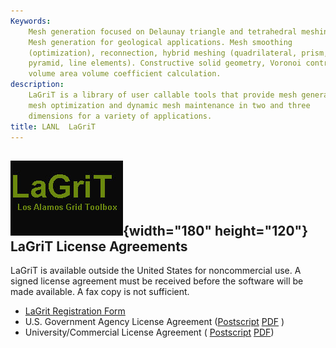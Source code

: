 ```yaml
---
Keywords: 
    Mesh generation focused on Delaunay triangle and tetrahedral meshing.
    Mesh generation for geological applications. Mesh smoothing
    (optimization), reconnection, hybrid meshing (quadrilateral, prism,
    pyramid, line elements). Constructive solid geometry, Voronoi control
    volume area volume coefficient calculation.
description: 
    LaGriT is a library of user callable tools that provide mesh generation,
    mesh optimization and dynamic mesh maintenance in two and three
    dimensions for a variety of applications.
title: LANL  LaGriT 
---
```


<div id="content-org">

![](images/lagrit2.jpg){width="180" height="120"}
LaGriT License Agreements
-------------------------

LaGriT is available outside the United States for noncommercial use. A
signed license agreement must be received before the software will be
made available. A fax copy is not sufficient.

-   [LaGrit Registration Form](http://lagrit.lanl.gov/reg/form.php)
-   U.S. Government Agency License Agreement
    ([Postscript](pdfs/Government_agreement_lagrit.ps) 
    [PDF](pdfs/Government_agreement_lagrit.pdf) )
-   University/Commercial License Agreement (
    [Postscript](pdfs/Commercial_agreement_lagrit.ps) 
    [PDF](pdfs/Commercial_agreement_lagrit.pdf))

</div>
